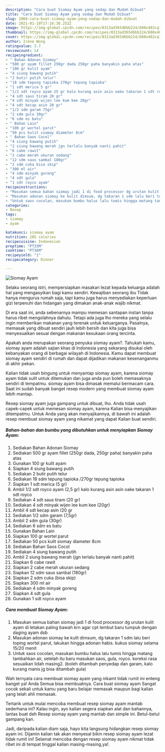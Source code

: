 ```yaml
---
description: "Cara buat Siomay Ayam yang sedap dan Mudah Dibuat"
title: "Cara buat Siomay Ayam yang sedap dan Mudah Dibuat"
slug: 1060-cara-buat-siomay-ayam-yang-sedap-dan-mudah-dibuat
date: 2021-01-10T17:16:38.252Z
image: https://img-global.cpcdn.com/recipes/8313ad365d6bb224/680x482cq70/siomay-ayam-foto-resep-utama.jpg
thumbnail: https://img-global.cpcdn.com/recipes/8313ad365d6bb224/680x482cq70/siomay-ayam-foto-resep-utama.jpg
cover: https://img-global.cpcdn.com/recipes/8313ad365d6bb224/680x482cq70/siomay-ayam-foto-resep-utama.jpg
author: Irene Wong
ratingvalue: 3.7
reviewcount: 14
recipeingredient:
- " Bahan Adonan Siomay"
- "500 gr ayam fillet 250gr dada 250gr paha banyakin paha atas"
- "100 gr kulit ayam"
- "4 siung bawang putih"
- "2 butir putih telur"
- "18 sdm tepung tapioka 270gr tepung tapioka"
- "1 sdt merica 5 gr"
- "1/2 sdt royco ayam 25 gr kalo kurang asin asin oake takaran 1 sdt royco"
- "4 sdt saus tiram 20 gr"
- "4 sdt minyak wijen lee kum kee 20gr"
- "4 sdt kecap asin 20 gr"
- "1/2 sdm garam 75gr"
- "2 sdm gula 30gr"
- "6 sdm es batu"
- " Bahan Lain"
- "100 gr wortel parut"
- "50 pcs kulit siomay diameter 8cm"
- " Bahan Saos Cocol"
- "4 siung bawang putih"
- "2 siung bawang merah jgn terlalu banyak nanti pahit"
- "6 cabe rawit"
- "2 cabe merah ukuran sedang"
- "12 sdm saus sambal 180gr"
- "2 sdm cuka bisa skip"
- "300 ml air"
- "4 sdm minyak goreng"
- "4 sdt gula"
- "1 sdt royco ayam"
recipeinstructions:
- "Masukan semua bahan siomay jadi 1 di food processor dg urutan kulit ayam di letakan paling bawah krn agar cpt lembut baru tumpuk dengan daging ayam dsb"
- "Masukan adonan siomay ke kulit dimsum, dg takaran 1 sdm lalu beri toping wortel parut, lakukan hingga adonan habis. kukus siomay selama 15/20 menit"
- "Untuk saos cocolan, masukan bumbu halus lalu tumis hingga matang tambahkan air, setelah itu baru masukan saos, gula, royco. koreksi rasa sesuaikan lidah masing2. (boleh ditambah penyedap dan garam, kalo kurang manis jg bisa ditambah gula)"
categories:
- Resep
tags:
- siomay
- ayam

katakunci: siomay ayam 
nutrition: 285 calories
recipecuisine: Indonesian
preptime: "PT33M"
cooktime: "PT36M"
recipeyield: "1"
recipecategory: Dinner

---
```



![Siomay Ayam](https://img-global.cpcdn.com/recipes/8313ad365d6bb224/680x482cq70/siomay-ayam-foto-resep-utama.jpg)

Selaku seorang istri, mempersiapkan masakan lezat kepada keluarga adalah hal yang mengasyikan bagi kamu sendiri. Kewajiban seorang ibu Tidak hanya mengurus rumah saja, tapi kamu juga harus menyediakan keperluan gizi terpenuhi dan hidangan yang dimakan anak-anak wajib nikmat.

Di era  saat ini, anda sebenarnya mampu memesan santapan instan tanpa harus ribet mengolahnya dahulu. Tetapi ada juga lho mereka yang selalu ingin memberikan makanan yang terenak untuk keluarganya. Pasalnya, memasak yang dibuat sendiri jauh lebih bersih dan kita juga bisa menyesuaikan sesuai dengan makanan kesukaan orang tercinta. 



Apakah anda merupakan seorang penyuka siomay ayam?. Tahukah kamu, siomay ayam adalah sajian khas di Indonesia yang sekarang disukai oleh kebanyakan orang di berbagai wilayah di Indonesia. Kamu dapat membuat siomay ayam sendiri di rumah dan dapat dijadikan makanan kesenanganmu di akhir pekan.

Kalian tidak usah bingung untuk menyantap siomay ayam, karena siomay ayam tidak sulit untuk ditemukan dan juga anda pun boleh memasaknya sendiri di tempatmu. siomay ayam bisa dimasak memalui bermacam cara. Saat ini sudah banyak banget resep modern yang membuat siomay ayam lebih mantap.

Resep siomay ayam juga gampang untuk dibuat, lho. Anda tidak usah capek-capek untuk memesan siomay ayam, karena Kalian bisa menyajikan ditempatmu. Untuk Anda yang akan menyajikannya, di bawah ini adalah resep membuat siomay ayam yang nikamat yang dapat Kalian buat sendiri.

<!--inarticleads1-->

##### Bahan-bahan dan bumbu yang dibutuhkan untuk menyiapkan Siomay Ayam:

1. Sediakan  Bahan Adonan Siomay
1. Sediakan 500 gr ayam fillet (250gr dada, 250gr paha) banyakin paha atas
1. Gunakan 100 gr kulit ayam
1. Siapkan 4 siung bawang putih
1. Sediakan 2 butir putih telur
1. Sediakan 18 sdm tepung tapioka /270gr tepung tapioka
1. Siapkan 1 sdt merica (5 gr)
1. Ambil 1/2 sdt royco ayam (2,5 gr) kalo kurang asin asin oake takaran 1 sdt royco
1. Sediakan 4 sdt saus tiram (20 gr)
1. Sediakan 4 sdt minyak wijen lee kum kee (20gr)
1. Ambil 4 sdt kecap asin (20 gr
1. Sediakan 1/2 sdm garam (7,5gr)
1. Ambil 2 sdm gula (30gr)
1. Sediakan 6 sdm es batu
1. Gunakan  Bahan Lain
1. Siapkan 100 gr wortel parut
1. Sediakan 50 pcs kulit siomay diameter 8cm
1. Sediakan  Bahan Saos Cocol
1. Sediakan 4 siung bawang putih
1. Ambil 2 siung bawang merah (jgn terlalu banyak nanti pahit)
1. Siapkan 6 cabe rawit
1. Siapkan 2 cabe merah ukuran sedang
1. Siapkan 12 sdm saus sambal (180gr)
1. Siapkan 2 sdm cuka (bisa skip)
1. Siapkan 300 ml air
1. Sediakan 4 sdm minyak goreng
1. Siapkan 4 sdt gula
1. Gunakan 1 sdt royco ayam




<!--inarticleads2-->

##### Cara membuat Siomay Ayam:

1. Masukan semua bahan siomay jadi 1 di food processor dg urutan kulit ayam di letakan paling bawah krn agar cpt lembut baru tumpuk dengan daging ayam dsb
1. Masukan adonan siomay ke kulit dimsum, dg takaran 1 sdm lalu beri toping wortel parut, lakukan hingga adonan habis. kukus siomay selama 15/20 menit
1. Untuk saos cocolan, masukan bumbu halus lalu tumis hingga matang tambahkan air, setelah itu baru masukan saos, gula, royco. koreksi rasa sesuaikan lidah masing2. (boleh ditambah penyedap dan garam, kalo kurang manis jg bisa ditambah gula)




Wah ternyata cara membuat siomay ayam yang nikamt tidak rumit ini enteng banget ya! Anda Semua bisa membuatnya. Cara buat siomay ayam Sangat cocok sekali untuk kamu yang baru belajar memasak maupun bagi kalian yang telah ahli memasak.

Tertarik untuk mulai mencoba membuat resep siomay ayam mantab sederhana ini? Kalau ingin, ayo kalian segera siapkan alat dan bahannya, lantas buat deh Resep siomay ayam yang mantab dan simple ini. Betul-betul gampang kan. 

Jadi, daripada kalian diam saja, hayo kita langsung hidangkan resep siomay ayam ini. Dijamin kalian tak akan menyesal bikin resep siomay ayam lezat tidak rumit ini! Selamat mencoba dengan resep siomay ayam nikmat tidak ribet ini di tempat tinggal kalian masing-masing,ya!.

